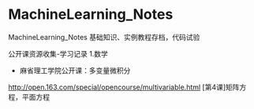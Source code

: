 # MachineLearning_Notes
MachineLearning_Notes  基础知识、实例教程存档，代码试验



公开课资源收集-学习记录
1.数学

* 麻省理工学院公开课：多变量微积分

http://open.163.com/special/opencourse/multivariable.html
[第4课]矩阵方程，平面方程



